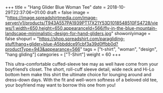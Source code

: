 +++
title = "Hang Glider Blue Woman Tee"
date = 2018-10-29T22:37:06+01:00
draft = false
image = "https://image.spreadshirtmedia.com/image-server/v1/products/T943A557PA1939PT17X21Y53D1018548510FS4728/views/1,width=650,height=650,appearanceId=566/fly-in-the-blue-mountain-landscape-minimalistic-design-for-hand-gliders.jpg"
showonlyimage = false
shopurl = "https://shop.spreadshirt.com/paragliding-stuff/hang+glider+blue-A5bbddce91cbf3a39d0ffbb0d?productType=943&appearance=566"
tags = ["t-shirt", "woman", "design", "hang gliding"]
categories = ["T-Shirt"]
weight = 60
+++

This ultra-comfortable cuffed-sleeve tee may as well have come from your boyfriend’s closet. The short, roll-cuff sleeve detail, wide neck and Hi-Lo bottom hem make this shirt the ultimate choice for lounging around and dress-down days. With the fit and well-worn softness of a beloved old tee, your boyfriend may want to borrow this one from you!